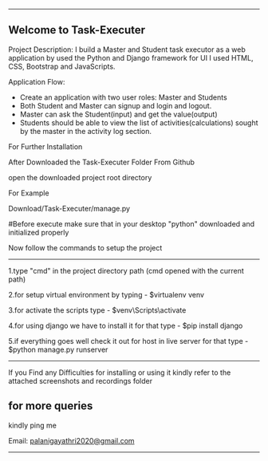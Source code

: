 ------------------------------------------------------------------------------------------------------------------
Welcome to Task-Executer
------------------------------------------------------------------------------------------------------------------

Project Description:
           I build a Master and Student task executor as a web application by used the Python and Django framework for UI I used HTML, CSS, Bootstrap and JavaScripts.

Application Flow:

* Create an application with two user roles: Master and Students
* Both Student and Master can signup and login and logout.
* Master can ask the Student(input) and get the value(output)
* Students should be able to view the list of activities(calculations) sought by the master in the activity log section.

For Further Installation

After Downloaded the Task-Executer Folder From Github

open the downloaded project root directory

For Example

Download/Task-Executer/manage.py

#Before execute make sure that in your desktop "python" downloaded and initialized properly 

Now follow the commands to setup the project

------------------------------------------------------------------------------------------------------------------


1.type "cmd" in the project directory path (cmd opened with the current path)


2.for setup virtual environment by typing - $virtualenv venv


3.for activate the scripts type - $venv\Scripts\activate


4.for using django we have to install it for that type - $pip install django


5.if everything goes well check it out for host in live server for that type - $python manage.py runserver

------------------------------------------------------------------------------------------------------------------

If you Find any Difficulties for installing or using it kindly refer to the attached screenshots and recordings folder

for more queries
------------------------------------------------------------------------------------------------------------------

kindly ping me

Email: palanigayathri2020@gmail.com 

------------------------------------------------------------------------------------------------------------------
